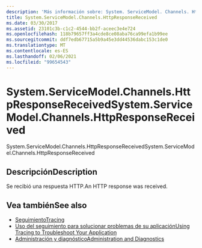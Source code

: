 ```yaml
---
description: 'Más información sobre: System. ServiceModel. Channels. HttpResponseReceived'
title: System.ServiceModel.Channels.HttpResponseReceived
ms.date: 03/30/2017
ms.assetid: 23101c3b-c1c2-4544-bb2f-aceec3e4e724
ms.openlocfilehash: 118b79657ff3a4cde8ce08aba76ca99efa1b99ee
ms.sourcegitcommit: ddf7edb67715a5b9a45e3dd44536dabc153c1de0
ms.translationtype: MT
ms.contentlocale: es-ES
ms.lasthandoff: 02/06/2021
ms.locfileid: "99654543"
---
```

# <a name="systemservicemodelchannelshttpresponsereceived"></a><span data-ttu-id="0c23a-103">System.ServiceModel.Channels.HttpResponseReceived</span><span class="sxs-lookup"><span data-stu-id="0c23a-103">System.ServiceModel.Channels.HttpResponseReceived</span></span>

<span data-ttu-id="0c23a-104">System.ServiceModel.Channels.HttpResponseReceived</span><span class="sxs-lookup"><span data-stu-id="0c23a-104">System.ServiceModel.Channels.HttpResponseReceived</span></span>  
  
## <a name="description"></a><span data-ttu-id="0c23a-105">Descripción</span><span class="sxs-lookup"><span data-stu-id="0c23a-105">Description</span></span>  

 <span data-ttu-id="0c23a-106">Se recibió una respuesta HTTP.</span><span class="sxs-lookup"><span data-stu-id="0c23a-106">An HTTP response was received.</span></span>  
  
## <a name="see-also"></a><span data-ttu-id="0c23a-107">Vea también</span><span class="sxs-lookup"><span data-stu-id="0c23a-107">See also</span></span>

- [<span data-ttu-id="0c23a-108">Seguimiento</span><span class="sxs-lookup"><span data-stu-id="0c23a-108">Tracing</span></span>](index.md)
- [<span data-ttu-id="0c23a-109">Uso del seguimiento para solucionar problemas de su aplicación</span><span class="sxs-lookup"><span data-stu-id="0c23a-109">Using Tracing to Troubleshoot Your Application</span></span>](using-tracing-to-troubleshoot-your-application.md)
- [<span data-ttu-id="0c23a-110">Administración y diagnóstico</span><span class="sxs-lookup"><span data-stu-id="0c23a-110">Administration and Diagnostics</span></span>](../index.md)
